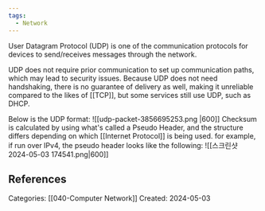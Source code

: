 ```yaml
---
tags:
  - Network
---
```

User Datagram Protocol (UDP) is one of the communication protocols for devices to send/receives messages through the network.

UDP does not require prior communication to set up communication paths, which may lead to security issues. Because UDP does not need handshaking, there is no guarantee of delivery as well, making it unreliable compared to the likes of [[TCP]], but some services still use UDP, such as DHCP.

Below is the UDP format:
![[udp-packet-3856695253.png |600]]
Checksum is calculated by using what's called a Pseudo Header, and the structure differs depending on which [[Internet Protocol]] is being used. for example, if run over IPv4, the pseudo header looks like the following:
![[스크린샷 2024-05-03 174541.png|600]]


## References

Categories: [[040-Computer Network]]
Created: 2024-05-03